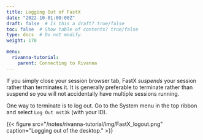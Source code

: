 ```yaml
---
title: Logging Out of FastX
date: "2022-10-01:00:00Z"
draft: false  # Is this a draft? true/false
toc: false  # Show table of contents? true/false
type: docs  # Do not modify.
weight: 170

menu:
  rivanna-tutorial:
    parent: Connecting to Rivanna
---
```


If you simply close your session browser tab, FastX _suspends_ your session rather than terminates it.  It is generally preferable to terminate rather than suspend so you will not accidentally have multiple sessions running.

One way to terminate is to log out.  Go to the System menu in the top ribbon and select `Log Out mst3k` (with your ID).

{{< figure src="/notes/rivanna-tutorial/img/FastX_logout.png" caption="Logging out of the desktop." >}}

